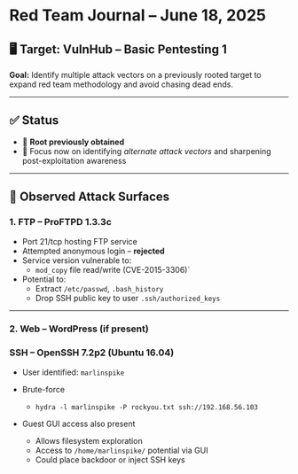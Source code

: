 
# Red Team Journal – June 18, 2025

## 🖥️ Target: VulnHub – Basic Pentesting 1  
**Goal:** Identify multiple attack vectors on a previously rooted target to expand red team methodology and avoid chasing dead ends.

---

## ✅ Status
- 🎯 **Root previously obtained**
- 🧠 Focus now on identifying *alternate attack vectors* and sharpening post-exploitation awareness

---

## 🧩 Observed Attack Surfaces

### 1. **FTP – ProFTPD 1.3.3c**
- Port 21/tcp hosting FTP service
- Attempted anonymous login – **rejected**
- Service version vulnerable to:
  - `mod_copy` file read/write (CVE-2015-3306)`
- Potential to:
  - Extract `/etc/passwd`, `.bash_history`
  - Drop SSH public key to user `.ssh/authorized_keys`

---

### 2. **Web – WordPress (if present)**
### **SSH – OpenSSH 7.2p2 (Ubuntu 16.04)**

 - User identified: `marlinspike`
 - Brute-force
   - `hydra -l marlinspike -P rockyou.txt ssh://192.168.56.103`
 
 - Guest GUI access also present
   -  Allows filesystem exploration
    - Access to `/home/marlinspike/` potential via GUI
    - Could place backdoor or inject SSH keys


<!--stackedit_data:
eyJoaXN0b3J5IjpbNDc5NDc5NTgyXX0=
-->